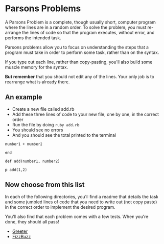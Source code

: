 # Parsons Problems

A Parsons Problem is a complete, though usually short, computer program where the lines are in a random order.  To solve the problem, you must re-arrange the lines of code so that the program executes, without error, and performs the intended task.

Parsons problems allow you to focus on understanding the steps that a program must take in order to perform some task, rather than on the syntax.

If you type out each line, rather than copy-pasting, you'll also build some muscle memory for the syntax.

**But remember** that you should not edit any of the lines.  Your only job is to rearrange what is already there.

## An example
* Create a new file called add.rb
* Add these three lines of code to your new file, one by one, in the correct order
* Run the file by doing `ruby add.rb`
* You should see no errors
* And you should see the total printed to the terminal

`number1 + number2`

`end`

`def add(number1, number2)`

`p add(1,2)`

## Now choose from this list

In each of the following directories, you'll find a readme that details the task and some jumbled lines of code that you need to write out (not copy paste) in the correct order to implement the desired program.

You'll also find that each problem comes with a few tests.  When you're done, they should all pass!

* [Greeter](./greeter)
* [FizzBuzz](./fizzbuzz)
